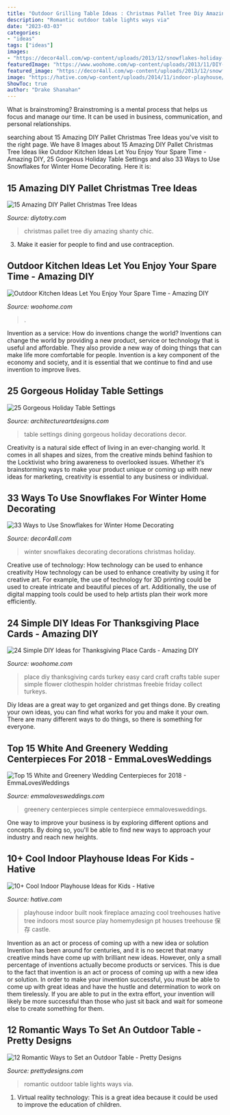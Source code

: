 ```yaml
---
title: "Outdoor Grilling Table Ideas : Christmas Pallet Tree Diy Amazing Shanty Chic"
description: "Romantic outdoor table lights ways via"
date: "2023-03-03"
categories:
- "ideas"
tags: ["ideas"]
images:
- "https://decor4all.com/wp-content/uploads/2013/12/snowflakes-holiday-decorations-winter-decorating-ideas-20.jpg"
featuredImage: "https://www.woohome.com/wp-content/uploads/2013/11/DIY-Thanksgiving-Place-Cards-15.jpg"
featured_image: "https://decor4all.com/wp-content/uploads/2013/12/snowflakes-holiday-decorations-winter-decorating-ideas-20.jpg"
image: "https://hative.com/wp-content/uploads/2014/11/indoor-playhouse/7-playhouse-built-in-a-fireplace-nook.jpg"
ShowToc: true
author: "Drake Shanahan"
---
```



What is brainstroming? Brainstroming is a mental process that helps us focus and manage our time. It can be used in business, communication, and personal relationships.

	

		
searching about 15 Amazing DIY Pallet Christmas Tree Ideas you've visit to the right page. We have 8 Images about 15 Amazing DIY Pallet Christmas Tree Ideas like Outdoor Kitchen Ideas Let You Enjoy Your Spare Time - Amazing DIY, 25 Gorgeous Holiday Table Settings and also 33 Ways to Use Snowflakes for Winter Home Decorating. Here it is:
		
    
## 15 Amazing DIY Pallet Christmas Tree Ideas

<img loading=lazy src="http://diytotry.com/wp-content/uploads/2015/11/Pallet-Christmas-Tree13.jpg" onerror="this.onerror=null;this.src='https://tse3.mm.bing.net/th?id=OIP.FEGZlmlP10ZE5DvOl30ejgHaLH&amp;pid=15.1';" alt="15 Amazing DIY Pallet Christmas Tree Ideas">

_Source: diytotry.com_

>christmas pallet tree diy amazing shanty chic. 

	

3. Make it easier for people to find and use contraception.

    
## Outdoor Kitchen Ideas Let You Enjoy Your Spare Time - Amazing DIY

<img loading=lazy src="https://www.woohome.com/wp-content/uploads/2014/02/outdoor-kitchen-15.jpg" onerror="this.onerror=null;this.src='https://tse3.mm.bing.net/th?id=OIP.aBX0IHzMpmdlZpbli8pgXgHaJ4&amp;pid=15.1';" alt="Outdoor Kitchen Ideas Let You Enjoy Your Spare Time - Amazing DIY">

_Source: woohome.com_

>. 

	

Invention as a service: How do inventions change the world?
Inventions can change the world by providing a new product, service or technology that is useful and affordable. They also provide a new way of doing things that can make life more comfortable for people. Invention is a key component of the economy and society, and it is essential that we continue to find and use invention to improve lives.

    
## 25 Gorgeous Holiday Table Settings

<img loading=lazy src="https://www.architectureartdesigns.com/wp-content/uploads/2013/02/Dining-Table-Decor-ArchiArtDesigns-21.jpg" onerror="this.onerror=null;this.src='https://tse3.mm.bing.net/th?id=OIP.p17enWxVDhvRYlybPyhMcwHaJ4&amp;pid=15.1';" alt="25 Gorgeous Holiday Table Settings">

_Source: architectureartdesigns.com_

>table settings dining gorgeous holiday decorations decor. 

	

Creativity is a natural side effect of living in an ever-changing world. It comes in all shapes and sizes, from the creative minds behind fashion to the Locktivist who bring awareness to overlooked issues. Whether it’s brainstorming ways to make your product unique or coming up with new ideas for marketing, creativity is essential to any business or individual.

    
## 33 Ways To Use Snowflakes For Winter Home Decorating

<img loading=lazy src="https://decor4all.com/wp-content/uploads/2013/12/snowflakes-holiday-decorations-winter-decorating-ideas-20.jpg" onerror="this.onerror=null;this.src='https://tse4.mm.bing.net/th?id=OIP.nPCTufA5Y1IM1z_4a_j3WQAAAA&amp;pid=15.1';" alt="33 Ways to Use Snowflakes for Winter Home Decorating">

_Source: decor4all.com_

>winter snowflakes decorating decorations christmas holiday. 

	

Creative use of technology: How technology can be used to enhance creativity
How technology can be used to enhance creativity by using it for creative art. For example, the use of technology for 3D printing could be used to create intricate and beautiful pieces of art. Additionally, the use of digital mapping tools could be used to help artists plan their work more efficiently.

    
## 24 Simple DIY Ideas For Thanksgiving Place Cards - Amazing DIY

<img loading=lazy src="https://www.woohome.com/wp-content/uploads/2013/11/DIY-Thanksgiving-Place-Cards-15.jpg" onerror="this.onerror=null;this.src='https://tse3.mm.bing.net/th?id=OIP.0s-QR6DTzZxXMxJolGte0QHaE8&amp;pid=15.1';" alt="24 Simple DIY Ideas for Thanksgiving Place Cards - Amazing DIY">

_Source: woohome.com_

>place diy thanksgiving cards turkey easy card craft crafts table super simple flower clothespin holder christmas freebie friday collect turkeys. 

	

Diy Ideas are a great way to get organized and get things done. By creating your own ideas, you can find what works for you and make it your own. There are many different ways to do things, so there is something for everyone.

    
## Top 15 White And Greenery Wedding Centerpieces For 2018 - EmmaLovesWeddings

<img loading=lazy src="http://emmalovesweddings.com/wp-content/uploads/2018/02/simple-chic-greenery-wedding-centerpiece-ideas-with-wooden-box.jpg" onerror="this.onerror=null;this.src='https://tse1.mm.bing.net/th?id=OIP.DMB9sibirMa9XCXLeq-KtAHaLH&amp;pid=15.1';" alt="Top 15 White and Greenery Wedding Centerpieces for 2018 - EmmaLovesWeddings">

_Source: emmalovesweddings.com_

>greenery centerpieces simple centerpiece emmalovesweddings. 

	

One way to improve your business is by exploring different options and concepts. By doing so, you'll be able to find new ways to approach your industry and reach new heights.

    
## 10+ Cool Indoor Playhouse Ideas For Kids - Hative

<img loading=lazy src="https://hative.com/wp-content/uploads/2014/11/indoor-playhouse/7-playhouse-built-in-a-fireplace-nook.jpg" onerror="this.onerror=null;this.src='https://tse2.mm.bing.net/th?id=OIP.3D4-Dxs39XSzexk31WCnHgHaLH&amp;pid=15.1';" alt="10+ Cool Indoor Playhouse Ideas for Kids - Hative">

_Source: hative.com_

>playhouse indoor built nook fireplace amazing cool treehouses hative tree indoors most source play homemydesign pt houses treehouse 保存 castle. 

	

Invention as an act or process of coming up with a new idea or solution
Invention has been around for centuries, and it is no secret that many creative minds have come up with brilliant new ideas. However, only a small percentage of inventions actually become products or services. This is due to the fact that invention is an act or process of coming up with a new idea or solution. In order to make your invention successful, you must be able to come up with great ideas and have the hustle and determination to work on them tirelessly. If you are able to put in the extra effort, your invention will likely be more successful than those who just sit back and wait for someone else to create something for them.

    
## 12 Romantic Ways To Set An Outdoor Table - Pretty Designs

<img loading=lazy src="http://www.prettydesigns.com/wp-content/uploads/2014/08/Outdoor-Table-Romantic-Lights.jpg" onerror="this.onerror=null;this.src='https://tse2.mm.bing.net/th?id=OIP.bcbK-tCYDFnCeBoZ0Ei5OQHaLJ&amp;pid=15.1';" alt="12 Romantic Ways to Set an Outdoor Table - Pretty Designs">

_Source: prettydesigns.com_

>romantic outdoor table lights ways via. 

	

1. Virtual reality technology: This is a great idea because it could be used to improve the education of children.

